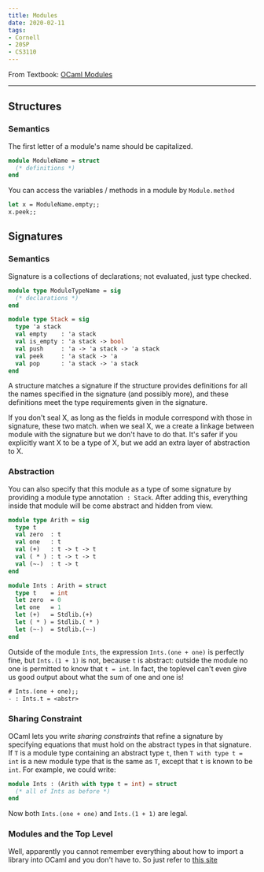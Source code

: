 ```yaml
---
title: Modules
date: 2020-02-11
tags:
- Cornell
- 20SP
- CS3110
---
```


From Textbook: [OCaml Modules](https://www.cs.cornell.edu/courses/cs3110/2020sp/textbook/modules/ocaml_modules.html)

---

## Structures 

### Semantics

The first letter of a module's name should be capitalized.

```ocaml
module ModuleName = struct 
  (* definitions *)
end
```

<!--more-->

You can access the variables / methods in a module by `Module.method`

```ocaml
let x = ModuleName.empty;;
x.peek;;
```



## Signatures

### Semantics

Signature is a collections of declarations; not evaluated, just type checked. 

```ocaml
module type ModuleTypeName = sig 
  (* declarations *)
end

module type Stack = sig
  type 'a stack
  val empty    : 'a stack
  val is_empty : 'a stack -> bool
  val push     : 'a -> 'a stack -> 'a stack
  val peek     : 'a stack -> 'a
  val pop      : 'a stack -> 'a stack
end
```

A structure matches a signature if the structure provides definitions for all the names specified in the signature (and possibly more), and these definitions meet the type requirements given in the signature. 

If you don't seal X, as long as the fields in module correspond with those in signature, these two match. when we seal X, we a create a linkage between module with the signature but we don't have to do that. It's safer if you explicitly want X to be a type of X, but we add an extra layer of abstraction to X. 

### Abstraction

You can also specify that this module as a type of some signature by providing a module type annotation  `: Stack`. After adding this, everything inside that module will be come abstract and hidden from view. 

```ocaml
module type Arith = sig
  type t
  val zero  : t
  val one   : t
  val (+)   : t -> t -> t
  val ( * ) : t -> t -> t
  val (~-)  : t -> t
end

module Ints : Arith = struct
  type t    = int
  let zero  = 0
  let one   = 1
  let (+)   = Stdlib.(+)
  let ( * ) = Stdlib.( * )
  let (~-)  = Stdlib.(~-)
end
```

Outside of the module `Ints`, the expression `Ints.(one + one)` is perfectly fine, but `Ints.(1 + 1)` is not, because `t` is abstract: outside the module no one is permitted to know that `t = int`. In fact, the toplevel can't even give us good output about what the sum of one and one is!

```ocaml
# Ints.(one + one);;
- : Ints.t = <abstr>
```

### Sharing Constraint

OCaml lets you write *sharing constraints* that refine a signature by specifying equations that must hold on the abstract types in that signature. If `T` is a module type containing an abstract type `t`, then `T with type t = int` is a new module type that is the same as `T`, except that `t` is known to be `int`. For example, we could write:

```ocaml
module Ints : (Arith with type t = int) = struct
  (* all of Ints as before *)
end
```

Now both `Ints.(one + one)` and `Ints.(1 + 1)` are legal.

### Modules and the Top Level

Well, apparently you cannot remember everything about how to import a library into OCaml and you don't have to. So just refer to [this site](https://www.cs.cornell.edu/courses/cs3110/2020sp/textbook/modules/toplevel.html)

